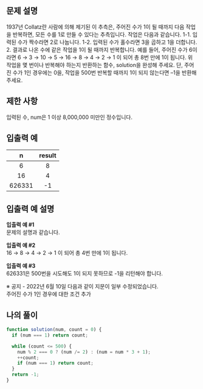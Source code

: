 ## 문제 설명
1937년 Collatz란 사람에 의해 제기된 이 추측은, 주어진 수가 1이 될 때까지 다음 작업을 반복하면, 모든 수를 1로 만들 수 있다는 추측입니다. 작업은 다음과 같습니다.
1-1. 입력된 수가 짝수라면 2로 나눕니다. 
1-2. 입력된 수가 홀수라면 3을 곱하고 1을 더합니다. 
2. 결과로 나온 수에 같은 작업을 1이 될 때까지 반복합니다. 
예를 들어, 주어진 수가 6이라면 6 → 3 → 10 → 5 → 16 → 8 → 4 → 2 → 1 이 되어 총 8번 만에 1이 됩니다. 위 작업을 몇 번이나 반복해야 하는지 반환하는 함수, solution을 완성해 주세요. 단, 주어진 수가 1인 경우에는 0을, 작업을 500번 반복할 때까지 1이 되지 않는다면 –1을 반환해 주세요.

## 제한 사항
입력된 수, num은 1 이상 8,000,000 미만인 정수입니다.

## 입출력 예
|n|result|
|:-:|:------:|
|6|	8|
|16|	4|
|626331|	-1|

## 입출력 예 설명
**입출력 예 #1**  
문제의 설명과 같습니다.

**입출력 예 #2**  
16 → 8 → 4 → 2 → 1 이 되어 총 4번 만에 1이 됩니다.

**입출력 예 #3**  
626331은 500번을 시도해도 1이 되지 못하므로 -1을 리턴해야 합니다.

※ 공지 - 2022년 6월 10일 다음과 같이 지문이 일부 수정되었습니다.  
주어진 수가 1인 경우에 대한 조건 추가  

## 나의 풀이
```javascript
function solution(num, count = 0) {
  if (num === 1) return count;

  while (count <= 500) {
    num % 2 === 0 ? (num /= 2) : (num = num * 3 + 1);
    ++count;
    if (num === 1) return count;
  }
  return -1;
}
```
